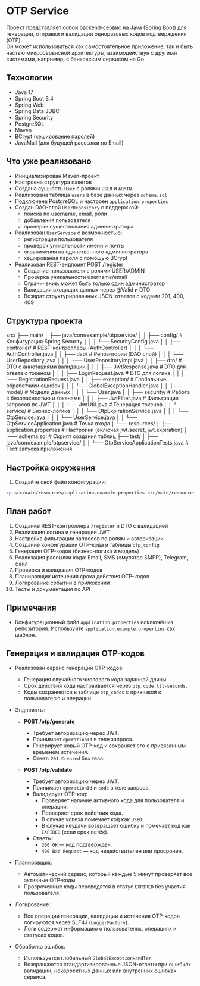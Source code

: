 # OTP Service

Проект представляет собой backend-сервис на Java (Spring Boot) для генерации, отправки и валидации одноразовых кодов подтверждения (OTP).  
Он может использоваться как самостоятельное приложение, так и быть частью микросервисной архитектуры, взаимодействуя с другими системами, например, с банковским сервисом на Go.

## Технологии

- Java 17
- Spring Boot 3.4
- Spring Web
- Spring Data JDBC
- Spring Security
- PostgreSQL
- Maven
- BCrypt (хеширование паролей)
- JavaMail (для будущей рассылки по Email)

## Что уже реализовано

- Инициализирован Maven-проект
- Настроена структура пакетов
- Создана сущность `User` с ролями `USER` и `ADMIN`
- Реализована таблица `users` в базе данных через `schema.sql`
- Подключена PostgreSQL и настроен `application.properties`
- Создан DAO-слой `UserRepository` с поддержкой:
    - поиска по username, email, роли
    - добавления пользователя
    - проверки существования администратора
- Реализован `UserService` с возможностью:
    - регистрации пользователя
    - проверок уникальности имени и почты
    - ограничения на единственного администратора
    - хеширования пароля с помощью BCrypt
- Реализован REST-эндпоинт POST /register:
  - Создание пользователя с ролями USER/ADMIN
  - Проверка уникальности username/email
  - Ограничение: может быть только один администратор
  - Валидация входящих данных через @Valid и DTO
  - Возврат структурированных JSON-ответов с кодами 201, 400, 409

## Структура проекта
src/
├── main/
│   ├── java/com/example/otpservice/
│   │   ├── config/                          # Конфигурация Spring Security
│   │   │   └── SecurityConfig.java
│   │   ├── controller/                      # REST-контроллеры (AuthController)
│   │   │   └── AuthController.java
│   │   ├── dao/                             # Репозитории (DAO слой)
│   │   │   ├── UserRepository.java
│   │   │   └── UserRepositoryImpl.java
│   │   ├── dto/                             # DTO с аннотациями валидации
│   │   │   ├── JwtResponse.java             # DTO для ответа с токеном
│   │   │   ├── LoginRequest.java             # DTO для логина
│   │   │   └── RegistrationRequest.java
│   │   ├── exception/                       # Глобальные обработчики ошибок
│   │   │   └── GlobalExceptionHandler.java
│   │   ├── model/                           # Модели данных
│   │   │   └── User.java
│   │   ├── security/                        # Работа с безопасностью и токенами
│   │   │   ├── JwtFilter.java               # Фильтрация запросов по JWT
│   │   │   └── JwtUtil.java                 # Генерация токенов
│   │   └── service/                         # Бизнес-логика
│   │   │   └── OtpExpirationService.java
│   │   │   └── OtpService.java
│   │   │   └── UserService.java
│   │   └── OtpServiceApplication.java       # Точка входа
│   └── resources/
│       ├── application.properties           # Настройки (включая jwt.secret, jwt.expiration)
│       └── schema.sql                        # Скрипт создания таблиц
├── test/
│   ├── java/com/example/otpservice/
│   │   └── OtpServiceApplicationTests.java   # Тест запуска приложения


## Настройка окружения

1. Создайте свой файл конфигурации:
```bash
cp src/main/resources/application.example.properties src/main/resources/application.properties
```


## План работ

1. Создание REST-контроллера `/register` и DTO с валидацией
2. Реализация логина и генерации JWT
3. Настройка фильтрации запросов по ролям и авторизации
4. Создание конфигурации OTP-кода и таблицы `otp_config`
5. Генерация OTP-кодов (бизнес-логика и модель)
6. Реализация рассылки кода: Email, SMS (эмулятор SMPP), Telegram, файл
7. Проверка и валидация OTP-кодов
8. Планировщик истечения срока действия OTP-кодов
9. Логирование событий в приложении
10. Тесты и документация по API

## Примечания

- Конфигурационный файл `application.properties` исключён из репозитория. Используйте `application.example.properties` как шаблон.

## Генерация и валидация OTP-кодов

- Реализован сервис генерации OTP-кодов:
  - Генерация случайного числового кода заданной длины.
  - Срок действия кода настраивается через `otp.code.ttl-seconds`.
  - Коды сохраняются в таблице `otp_codes` с привязкой к пользователю и операции.

- Эндпоинты:
  - **POST /otp/generate**
    - Требует авторизацию через JWT.
    - Принимает `operationId` в теле запроса.
    - Генерирует новый OTP-код и сохраняет его с привязанным временем истечения.
    - Ответ: `201 Created` без тела.

  - **POST /otp/validate**
    - Требует авторизацию через JWT.
    - Принимает `operationId` и `code` в теле запроса.
    - Валидирует OTP-код:
      - Проверяет наличие активного кода для пользователя и операции.
      - Проверяет срок действия кода.
      - В случае успеха помечает код как `USED`.
      - В случае неудачи возвращает ошибку и помечает код как `EXPIRED` (если срок истёк).
    - Ответы:
      - `200 OK` — код подтверждён.
      - `400 Bad Request` — код недействителен или просрочен.

- Планировщик:
  - Автоматический сервис, который каждые 5 минут проверяет все активные OTP-коды.
  - Просроченные коды переводятся в статус `EXPIRED` без участия пользователя.

- Логирование:
  - Все операции генерации, валидации и истечения OTP-кодов логируются через SLF4J (`LoggerFactory`).
  - Логи содержат информацию о пользователях, операциях и статусах кодов.

- Обработка ошибок:
  - Используется глобальный `GlobalExceptionHandler`.
  - Возвращаются стандартизированные JSON-ответы при ошибках валидации, некорректных данных или внутренних ошибках сервиса.

